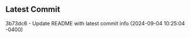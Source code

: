 
## Latest Commit
3b73dc6 - Update README with latest commit info (2024-09-04 10:25:04 -0400) <Yunxi-Zhou>
